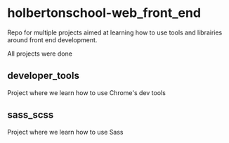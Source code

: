 # holbertonschool-web_front_end
Repo for multiple projects aimed at learning how to use tools and librairies around front end development.

All projects were done

## developer_tools
Project where we learn how to use Chrome's dev tools

## sass_scss
Project where we learn how to use Sass